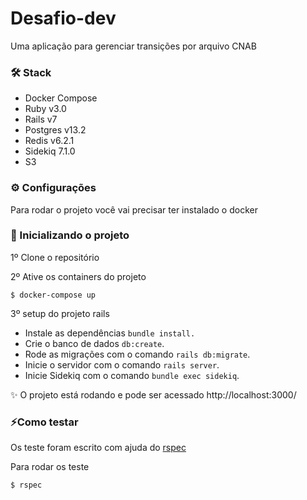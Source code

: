 # Desafio-dev
  Uma aplicação para gerenciar transições por arquivo CNAB

### 🛠️ Stack 
 - Docker Compose
 - Ruby v3.0
 - Rails v7
 - Postgres v13.2
 - Redis v6.2.1
 - Sidekiq 7.1.0
 - S3

### ⚙️ Configurações 
Para rodar o projeto você vai precisar ter instalado o docker

### 🚀 Inicializando o projeto 
1º Clone o repositório

2º Ative os containers do projeto
```
$ docker-compose up
```

3º setup do projeto rails 

 - Instale as dependências `bundle install.`
 - Crie o banco de dados  `db:create`.
 - Rode as migrações com o comando `rails db:migrate`.
 - Inicie o servidor com o comando `rails server`.
 - Inicie Sidekiq com o comando `bundle exec sidekiq`.


✨ O projeto está rodando e pode ser acessado http://localhost:3000/

### ⚡Como testar   
  Os teste foram escrito com ajuda do [rspec](https://rspec.info/)

 Para rodar os teste 
```
$ rspec 
```
